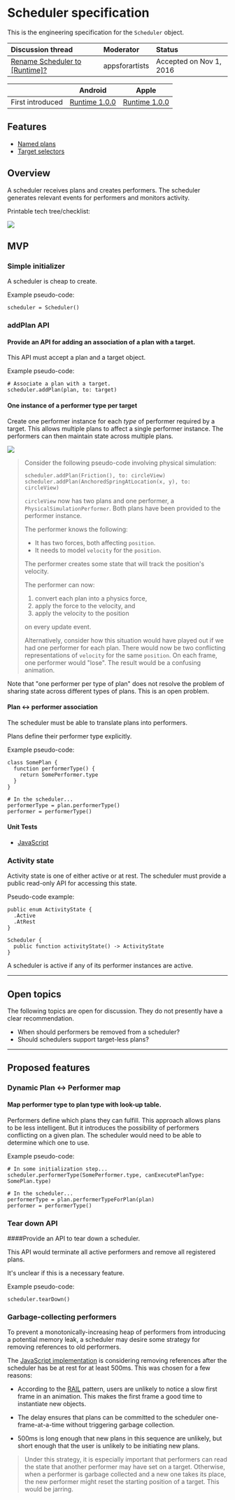 # Scheduler specification

This is the engineering specification for the `Scheduler` object.

| Discussion thread | Moderator | Status |
|:------------------|:-------|:-------|
| [Rename Scheduler to [Runtime]?](https://groups.google.com/forum/#!topic/material-motion/FNULoSyqEOo) | appsforartists | Accepted on Nov 1, 2016 |

|                  | Android | Apple |
| ---------------- |:-------:|:-----:|
| First introduced | [Runtime 1.0.0](https://github.com/material-motion/material-motion-runtime-android/releases) | [Runtime 1.0.0](https://github.com/material-motion/material-motion-runtime-objc/releases/tag/v1.0.0) |

## Features

- [Named plans](named-plans.md)
- [Target selectors](target-selectors.md)

## Overview

A scheduler receives plans and creates performers. The scheduler generates relevant events for performers and monitors activity.

Printable tech tree/checklist:

![](../../_assets/SchedulerTechTree.svg)

## MVP

### Simple initializer

A scheduler is cheap to create.

Example pseudo-code:

    scheduler = Scheduler()

### addPlan API

#### Provide an API for adding an association of a plan with a target.

This API must accept a plan and a target object.

Example pseudo-code:

    # Associate a plan with a target.
    scheduler.addPlan(plan, to: target)

#### One instance of a performer type per target

Create one performer instance for each *type* of performer required by a target. This allows multiple plans to affect a single performer instance. The performers can then maintain state across multiple plans.

![](../../_assets/OnePerformer.svg)

> Consider the following pseudo-code involving physical simulation:
> 
>     scheduler.addPlan(Friction(), to: circleView)
>     scheduler.addPlan(AnchoredSpringAtLocation(x, y), to: circleView)
> 
> `circleView` now has two plans and one performer, a `PhysicalSimulationPerformer`. Both plans have been provided to the performer instance.
> 
> The performer knows the following:
> 
> - It has two forces, both affecting `position`.
> - It needs to model `velocity` for the `position`.
> 
> The performer creates some state that will track the position's velocity.
> 
> The performer can now:
> 
> 1. convert each plan into a physics force,
> 2. apply the force to the velocity, and
> 3. apply the velocity to the position
>
> on every update event.
> 
> Alternatively, consider how this situation would have played out if we had one performer for each plan. There would now be two conflicting representations of `velocity` for the same `position`. On each frame, one performer would "lose". The result would be a confusing animation.

Note that "one performer per type of plan" does not resolve the problem of sharing state across different types of plans. This is an open problem.

#### Plan ↔ performer association

The scheduler must be able to translate plans into performers.

Plans define their performer type explicitly.

Example pseudo-code:
  
    class SomePlan {
      function performerType() {
        return SomePerformer.type
      }
    }
    
    # In the scheduler...
    performerType = plan.performerType()
    performer = performerType()

#### Unit Tests

- [JavaScript](https://github.com/material-motion/material-motion-experiments-js/blob/develop/packages/runtime/src/__tests__/Scheduler-addPlan.test.ts)

### Activity state

Activity state is one of either active or at rest. The scheduler must provide a public read-only API for accessing this state.

Pseudo-code example:

    public enum ActivityState {
      .Active
      .AtRest
    }
    
    Scheduler {
      public function activityState() -> ActivityState
    }

A scheduler is active if any of its performer instances are active.

---

## Open topics

The following topics are open for discussion. They do not presently have a clear recommendation.

- When should performers be removed from a scheduler?
- Should schedulers support target-less plans?

---

## Proposed features

### Dynamic Plan ↔ Performer map

#### Map performer type to plan type with look-up table.

Performers define which plans they can fulfill. This approach allows plans to be less intelligent. But it introduces the possibility of performers conflicting on a given plan. The scheduler would need to be able to determine which one to use.

Example pseudo-code:
  
    # In some initialization step...
    scheduler.performerType(SomePerformer.type, canExecutePlanType: SomePlan.type)
    
    # In the scheduler...
    performerType = plan.performerTypeForPlan(plan)
    performer = performerType()


### Tear down API

####Provide an API to tear down a scheduler.

This API would terminate all active performers and remove all registered plans.

It's unclear if this is a necessary feature.

Example pseudo-code:

    scheduler.tearDown()

### Garbage-collecting performers

To prevent a monotonically-increasing heap of performers from introducing a potential memory leak, a scheduler may desire some strategy for removing references to old performers.

The [JavaScript implementation](https://github.com/material-motion/material-motion-experiments-js/) is considering removing references after the scheduler has be at rest for at least 500ms.  This was chosen for a few reasons:

- According to the [RAIL](https://developers.google.com/web/tools/chrome-devtools/profile/evaluate-performance/rail?hl=en) pattern, users are unlikely to notice a slow first frame in an animation.  This makes the first frame a good time to instantiate new objects.

- The delay ensures that plans can be committed to the scheduler one-frame-at-a-time without triggering garbage collection.

- 500ms is long enough that new plans in this sequence are unlikely, but short enough that the user is unlikely to be initiating new plans.

> Under this strategy, it is especially important that performers can read the state that another performer may have set on a target.  Otherwise, when a performer is garbage collected and a new one takes its place, the new performer might reset the starting position of a target.  This would be jarring.

